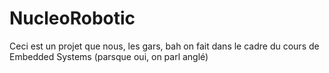 NucleoRobotic
=============
Ceci est un projet que nous, les gars, bah on fait dans le cadre du cours de Embedded Systems (parsque oui, on parl anglé)